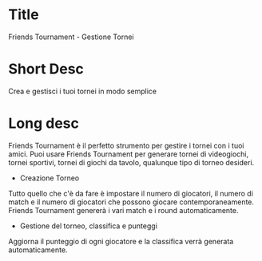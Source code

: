 # Title
Friends Tournament - Gestione Tornei

# Short Desc
Crea e gestisci i tuoi tornei in modo semplice

# Long desc

Friends Tournament è il perfetto strumento per gestire i tornei con i tuoi amici. Puoi usare Friends Tournament per generare tornei di videogiochi, tornei sportivi, tornei di giochi da tavolo, qualunque tipo di torneo desideri.

- Creazione Torneo

Tutto quello che c'è da fare è impostare il numero di giocatori, il numero di match e il numero di giocatori che possono giocare contemporaneamente. Friends Tournament genererà i vari match e i round automaticamente.

- Gestione del torneo, classifica e punteggi

Aggiorna il punteggio di ogni giocatore e la classifica verrà generata automaticamente.








